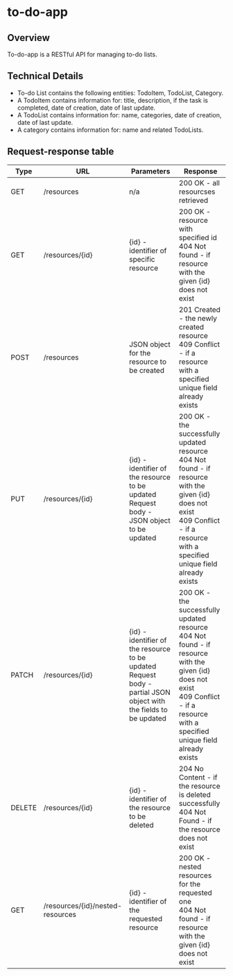 # to-do-app

## Overview
To-do-app is a RESTful API for managing to-do lists.

## Technical Details
- To-do List contains the following entities: TodoItem, TodoList, Category.
- A TodoItem contains information for: title, description, if the task is completed, date of creation, date of last update.
- A TodoList contains information for: name, categories, date of creation, date of last update.
- A category contains information for: name and related TodoLists.

## Request-response table

| Type | URL | Parameters | Response |
| ---- | --- | ---------- | -------- |
| GET | /resources | n/a | 200 OK - all resourcses retrieved |
| GET | /resources/{id} | {id} - identifier of specific resource | 200 OK - resource with specified id <br />404 Not found - if resource with the given {id} does not exist |
| POST | /resources | JSON object for the resource to be created | 201 Created - the newly created resource <br />409 Conflict - if a resource with a specified unique field already exists |
| PUT | /resources/{id} | {id} - identifier of the resource to be updated Request body - JSON object to be updated | 200 OK - the successfully updated resource <br />404 Not found - if resource with the given {id} does not exist <br />409 Conflict - if a resource with a specified unique field already exists |
| PATCH | /resources/{id} | {id} - identifier of the resource to be updated Request body - partial JSON object with the fields to be updated | 200 OK - the successfully updated resource <br />404 Not found - if resource with the given {id} does not exist <br />409 Conflict - if a resource with a specified unique field already exists |
| DELETE | /resources/{id} | {id} - identifier of the resource to be deleted | 204 No Content - if the resource is deleted successfully<br />404 Not Found - if the resource does not exist |
| GET | /resources/{id}/nested-resources | {id} - identifier of the requested resource | 200 OK - nested resources for the requested one  <br />404 Not found - if resource with the given {id} does not exist |
